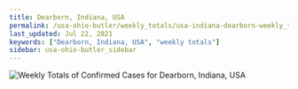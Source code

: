 ```yaml
---
title: Dearborn, Indiana, USA
permalink: /usa-ohio-butler/weekly_totals/usa-indiana-dearborn-weekly_totals.html
last_updated: Jul 22, 2021
keywords: ["Dearborn, Indiana, USA", "weekly totals"]
sidebar: usa-ohio-butler_sidebar
---
```


![Weekly Totals of Confirmed Cases for Dearborn, Indiana, USA](/covid_tracker/images/graphs/usa-indiana-dearborn-weekly_totals_graph.png)
